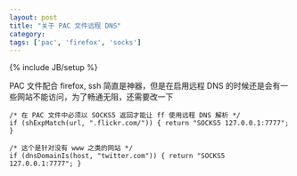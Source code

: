 ```yaml
---
layout: post
title: "关于 PAC 文件远程 DNS"
category: 
tags: ['pac', 'firefox', 'socks']
---
```

{% include JB/setup %}

PAC 文件配合 firefox, ssh 简直是神器，但是在启用远程 DNS 的时候还是会有一些网站不能访问，为了畅通无阻，还需要改一下

	/* 在 PAC 文件中必须以 SOCKS5 返回才能让 ff 使用远程 DNS 解析 */
	if (shExpMatch(url, ".flickr.com/")) { return "SOCKS5 127.0.0.1:7777"; }
	
	/* 这个是针对没有 www 之类的网站 */
	if (dnsDomainIs(host, "twitter.com")) { return "SOCKS5 127.0.0.1:7777"; }